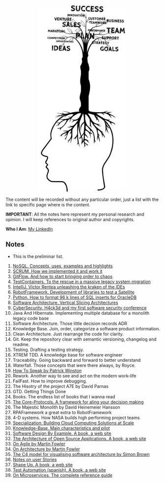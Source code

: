 <p align="center">
 <img src="/images/tech-notes.png" alt="growth-mindset" style="width:60%"/>
</p>

The content will be recorded without any particular order, just a list with the link to specific page where is the content.

**IMPORTANT**: All the notes here represent my personal research and opinion. I will keep references to original author and copyrights.

**Who I Am**: [My LinkedIn](https://www.linkedin.com/in/matiasmiguez/)

## Notes

* This is the preliminar list.

1. [NoSQL. Concepts, uses, examples and highlights](/pages/1.course-no-sql.md)
2. [SCRUM. How we implemented it and work it](/pages/2.scrum-how-we-implemented-it-and-work-id.md)
3. [GitFlow. And how to start bringing order to chaos](/pages/3.gitflow-and-how-to-start-bringing-order-to-chaos.md)
4. [TestContainers. To the rescue in a massive legacy system migration](/pages/4.testcontainers-to-the-rescue-in-a-massive-legacy-system-migration.md)
5. [IntelliJ. Victor Rentea unleashing the kraken of the IDEs](/pages/5.intellij-victor-rentea-unleasing-the-craken-of-the-ides.md)
6. [RobotFramework. Development of libraries to test a Satellite](/pages/6.robotframework-development-of-libraries-to-test-a-satellite.md)
7. [Python. How to format 96 k lines of SQL inserts for OracleDB](/pages/7.python-how-to-format-96-k-lines-of-sql-inserts-for-oracledb.md)
8. [Software Architecture. Vertical Slicing Architectures](/pages/8.software-architecture-vertical-slicing-architectures.md)
9. [CyberSecurity. H4ck3d and my first software security conference](/pages/9.cybersecurity-h4ck3d-and-my-first-software-security-conference.md)
10. Java And Hibernate. Implementing multiple database for a monolith legacy code base
11. Software Architecture. Those little decision records ADR
12. Knowledge Base. Join, order, categorize a software product information.
13. Clean Architecture. Just rearrange the code for clarity.
14. Git. Keep the repository clear with semantic versioning, changelog and readme.
15. Testing. Drafting a testing strategy. 
16. XTREM TDD. A knowledge base for software engineer
17. Traceability. Going backward and forward to better understand
18. Waterfall. Those concepts that were there always, by Royce.
19. [How To Speak by Patrick Winston](/pages/19.how_to_speak_by_patrick_winston.md)
20. Rework. Another way to see and act on the modern work-life
21. FailFast. How to improve debugging.
22. The Hisotry of the project A7E by David Parnas
23. GTD. Getting Things Done
24. Books. The endless list of books that I wanna read
25. [The Core-Protocols. A framework for aling your decision making](/pages/25_the_core_protocols_a_framework_for_aling_your_decisions_making.md)
26. The Majestic Monolith by David Heinemeier Hansson
27. RPAFramework a great extra to RobotFramework
28. 4-D systems. How NASA builds high performing project teams
29. [Specialization: Building Cloud Computing Solutions at Scale](pages/29_specialization_building_cloud_computing_solutions_at_scale.md)
30. [Knowledge-Base. Main characteristics and pilot](/pages/30.knowledge-base_main_characteristics_and_pilot.md)
31. [Software Design By Example. A book, a web site](https://third-bit.com/sdxjs/)
32. [The Architecture of Open Source Applications. A book, a web site](http://aosabook.org/en/index.html)
33. [On Agile by Martin Fowler](https://martinfowler.com/agile.html)
34. [On Architecture by Martin Fowler](https://martinfowler.com/architecture/)
35. [The C4 model for visualising software architecture by Simon Brown](https://c4model.com/)
36. [Notes on user Stories](/pages/36.notes_on_user_stories.md)
37. [Shape Up. A book, a web site](https://basecamp.com/shapeup)
38. [Test Automation (spanish). A book, a web site](https://nicopaez.gitbook.io/test-automation/)
39. [On Microservices. The complete reference guide](https://microservices.io/)